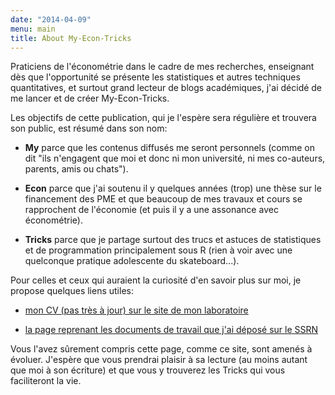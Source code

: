 ```yaml
---
date: "2014-04-09"
menu: main
title: About My-Econ-Tricks
---
```


Praticiens de l'économétrie dans le cadre de mes recherches, enseignant dès que l'opportunité se présente les statistiques et autres techniques quantitatives, et surtout grand lecteur de blogs académiques, j'ai décidé de me
lancer et de créer My-Econ-Tricks.

Les objectifs de cette publication, qui je l'espère sera régulière et trouvera son public, est résumé dans son nom: 

*  **My**  parce que les contenus diffusés me seront personnels (comme on dit "ils n'engagent que moi et donc ni mon université, ni mes co-auteurs, parents, amis ou chats").

* **Econ** parce que j'ai soutenu il y quelques années (trop) une thèse sur le financement des PME et que beaucoup de mes travaux et cours se rapprochent de l'économie (et puis il y a une assonance avec économétrie).

* **Tricks** parce que je partage surtout des trucs et astuces de statistiques et de programmation principalement sous R (rien à voir avec une quelconque pratique adolescente du skateboard...).

Pour celles et ceux qui auraient la curiosité d'en savoir plus sur moi, je propose quelques liens utiles:

* [mon CV (pas très à jour) sur le site de mon laboratoire](https://www.uphf.fr/CRISS/membres/vigneron_ludovic)

* [la page reprenant les documents de travail que j'ai déposé sur le SSRN](https://papers.ssrn.com/sol3/cf_dev/AbsByAuth.cfm?per_id=1889934)

Vous l'avez sûrement compris cette page, comme ce site, sont amenés à évoluer. J'espère que vous prendrai plaisir à sa lecture (au moins autant que moi à son écriture) et que vous y trouverez les Tricks qui vous faciliteront la vie.
